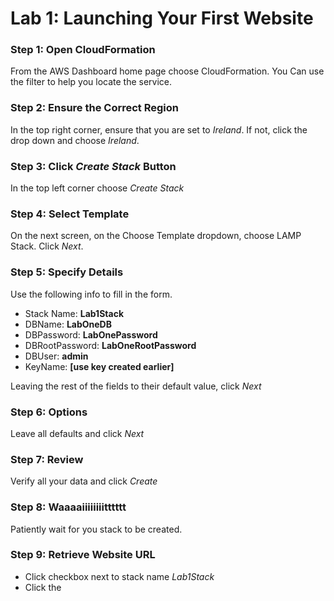 # Lab 1: Launching Your First Website

### Step 1: Open CloudFormation
From the AWS Dashboard home page choose CloudFormation. You Can use the filter to help you locate the service.
### Step 2:  Ensure the Correct Region
In the top right corner, ensure that you are set to *Ireland*. If not, click the drop down and choose *Ireland*.
### Step 3: Click *Create Stack* Button
In the top left corner choose *Create Stack*
### Step 4: Select Template
On the next screen, on the Choose Template dropdown, choose LAMP Stack. Click *Next*.
### Step 5: Specify Details
Use the following info to fill in the form.
 - Stack Name: **Lab1Stack**
 - DBName: **LabOneDB**
 - DBPassword: **LabOnePassword**
 - DBRootPassword: **LabOneRootPassword**
 - DBUser: **admin**
 - KeyName: **[use key created earlier]**

Leaving the rest of the fields to their default value, click *Next*
### Step 6: Options
Leave all defaults and click *Next*
### Step 7: Review
Verify all your data and click *Create*
### Step 8: Waaaaiiiiiiiitttttt
Patiently wait for you stack to be created.
### Step 9: Retrieve Website URL
- Click checkbox next to stack name *Lab1Stack*
- Click the 
<!--stackedit_data:
eyJoaXN0b3J5IjpbMjAwNjAzNzE0NCwtMTQ4ODU2ODA1MywxNz
kyMTcxNTg5LC0xMzg1MTE5MTldfQ==
-->